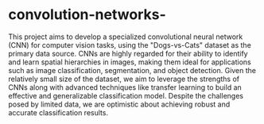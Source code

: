 # convolution-networks-
This project aims to develop a specialized convolutional neural network (CNN) for computer vision tasks, using the "Dogs-vs-Cats" dataset as the primary data source. CNNs are highly regarded for their ability to identify and learn spatial hierarchies in images, making them ideal for applications such as image classification, segmentation, and object detection. Given the relatively small size of the dataset, we aim to leverage the strengths of CNNs along with advanced techniques like transfer learning to build an effective and generalizable classification model. Despite the challenges posed by limited data, we are optimistic about achieving robust and accurate classification results.
